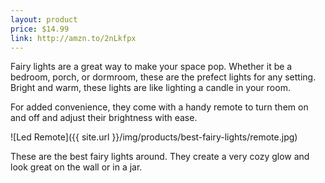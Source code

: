 ```yaml
---
layout: product
price: $14.99
link: http://amzn.to/2nLkfpx
---
```


Fairy lights are a great way to make your space pop. Whether it be a bedroom, porch, or dormroom, these are the prefect lights for any setting. Bright and warm, these lights are like lighting a candle in your room.

For added convenience, they come with a handy remote to turn them on and off and adjust their brightness with ease.

![Led Remote]({{ site.url }}/img/products/best-fairy-lights/remote.jpg)

These are the best fairy lights around. They create a very cozy glow and look great on the wall or in a jar.
